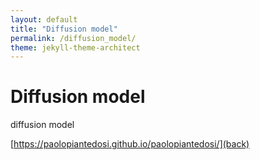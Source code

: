```yaml
---
layout: default
title: "Diffusion model"
permalink: /diffusion_model/
theme: jekyll-theme-architect
---
```


# Diffusion model

diffusion model

[https://paolopiantedosi.github.io/paolopiantedosi/](back)
